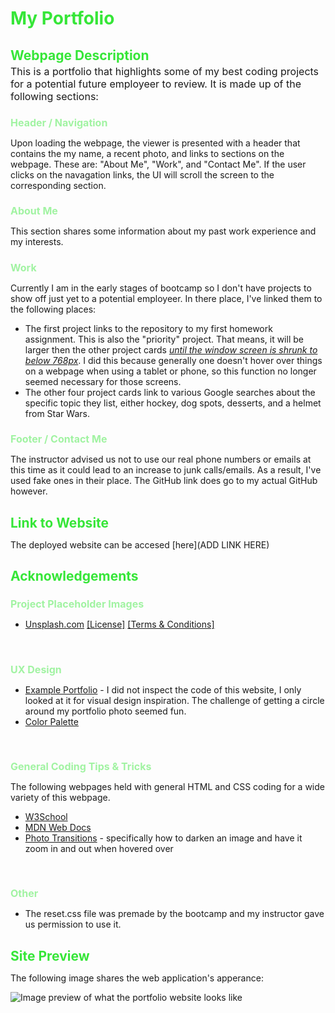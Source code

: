 <style>
  h1,
  h2 {
    color: #36E638;
    margin-bottom: 3px;
  }
  h3 {
    color: #A1F3A2;
    font-size: 16px;
    margin-bottom: 3px;
  }
  .fontsizebump {
    font-size: 16px;
  }
</style>

# My Portfolio

## Webpage Description
<div class="fontsizebump"> This is a portfolio that highlights some of my best coding projects for a potential future employeer to review. It is made up of the following sections:</div>

### Header / Navigation
Upon loading the webpage, the viewer is presented with a header that contains the my name, a recent photo, and links to sections on the webpage. These are: "About Me", "Work", and "Contact Me". If the user clicks on the navagation links, the UI will scroll the screen to the corresponding section.

### About Me
This section shares some information about my past work experience and my interests.

### Work
Currently I am in the early stages of bootcamp so I don't have projects to show off just yet to a potential employeer. In there place, I've linked them to the following places:
- The first project links to the repository to my first homework assignment. This is also the "priority" project. That means, it will be larger then the other project cards <ins>*until the window screen is shrunk to below 768px*</ins>. I did this because generally one doesn't hover over things on a webpage when using a tablet or phone, so this function no longer seemed necessary for those screens.
- The other four project cards link to various Google searches about the specific topic they list, either hockey, dog spots, desserts, and a helmet from Star Wars.

### Footer / Contact Me
The instructor advised us not to use our real phone numbers or emails at this time as it could lead to an increase to junk calls/emails. As a result, I've used fake ones in their place. The GitHub link does go to my actual GitHub however.

## Link to Website
The deployed website can be accesed [here](ADD LINK HERE)


## Acknowledgements

### Project Placeholder Images
- [Unsplash.com](https://unsplash.com/) [[License]](https://unsplash.com/license) [[Terms & Conditions]](https://unsplash.com/terms)
<br>

### UX Design
- [Example Portfolio](https://nicepage.com/website-templates/preview/web-design-portfolio-262230?device=desktop) - I did not inspect the code of this website, I only looked at it for visual design inspiration. The challenge of getting a circle around my portfolio photo seemed fun.
- [Color Palette](https://coolors.co/palette/dcdcdd-c5c3c6-46494c-4c5c68-1985a1)
<br>

### General Coding Tips & Tricks <br>
The following webpages held with general HTML and CSS coding for a wide variety of this webpage.
- [W3School](https://www.w3schools.com/)
- [MDN Web Docs](https://developer.mozilla.org/en-US/docs/Web/CSS/justify-content)
- [Photo Transitions](https://dev.to/nazanin_ashrafi/how-to-darken-an-image-with-css-4f5h) - specifically how to darken an image and have it zoom in and out when hovered over
<br>

### Other
- The reset.css file was premade by the bootcamp and my instructor gave us permission to use it.


## Site Preview

The following image shares the web application's apperance:

![Image preview of what the portfolio website looks like]()
